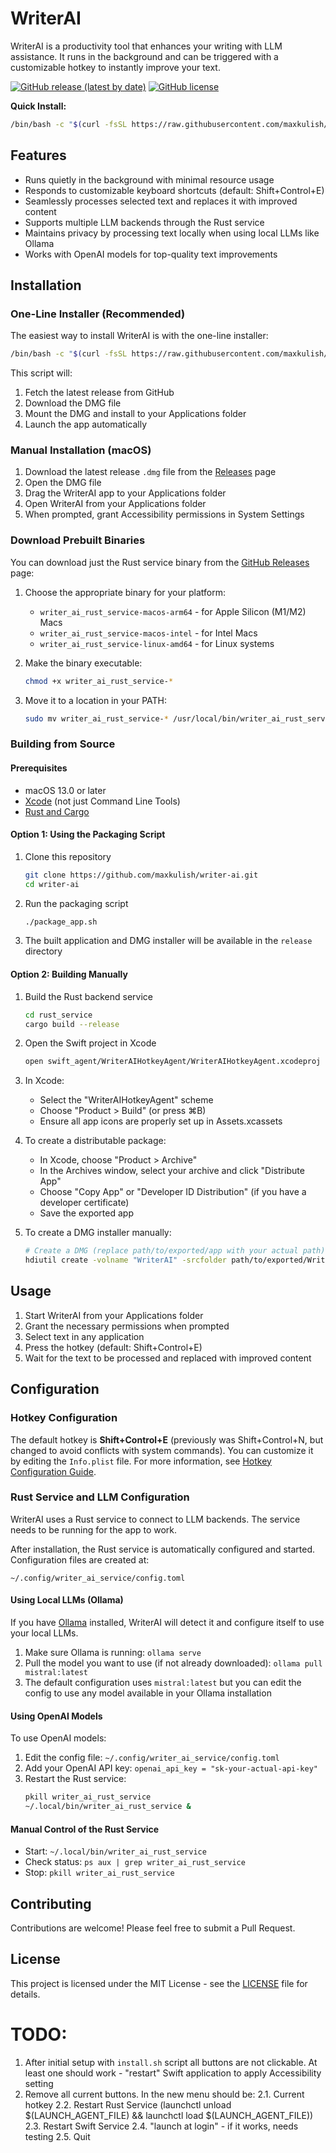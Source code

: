 # WriterAI

WriterAI is a productivity tool that enhances your writing with LLM assistance. It runs in the background and can be triggered with a customizable hotkey to instantly improve your text.

[![GitHub release (latest by date)](https://img.shields.io/github/v/release/maxkulish/writer-ai)](https://github.com/maxkulish/writer-ai/releases/latest)
[![GitHub license](https://img.shields.io/github/license/maxkulish/writer-ai)](https://github.com/maxkulish/writer-ai/blob/main/LICENSE)

**Quick Install:**
```bash
/bin/bash -c "$(curl -fsSL https://raw.githubusercontent.com/maxkulish/writer-ai/HEAD/install.sh)"
```

## Features

- Runs quietly in the background with minimal resource usage
- Responds to customizable keyboard shortcuts (default: Shift+Control+E)
- Seamlessly processes selected text and replaces it with improved content
- Supports multiple LLM backends through the Rust service
- Maintains privacy by processing text locally when using local LLMs like Ollama
- Works with OpenAI models for top-quality text improvements

## Installation

### One-Line Installer (Recommended)

The easiest way to install WriterAI is with the one-line installer:

```bash
/bin/bash -c "$(curl -fsSL https://raw.githubusercontent.com/maxkulish/writer-ai/HEAD/install.sh)"
```

This script will:
1. Fetch the latest release from GitHub
2. Download the DMG file
3. Mount the DMG and install to your Applications folder
4. Launch the app automatically

### Manual Installation (macOS)

1. Download the latest release `.dmg` file from the [Releases](https://github.com/maxkulish/writer-ai/releases) page
2. Open the DMG file
3. Drag the WriterAI app to your Applications folder
4. Open WriterAI from your Applications folder
5. When prompted, grant Accessibility permissions in System Settings

### Download Prebuilt Binaries

You can download just the Rust service binary from the [GitHub Releases](https://github.com/maxkulish/writer-ai/releases) page:

1. Choose the appropriate binary for your platform:
   - `writer_ai_rust_service-macos-arm64` - for Apple Silicon (M1/M2) Macs
   - `writer_ai_rust_service-macos-intel` - for Intel Macs
   - `writer_ai_rust_service-linux-amd64` - for Linux systems

2. Make the binary executable:
   ```bash
   chmod +x writer_ai_rust_service-*
   ```

3. Move it to a location in your PATH:
   ```bash
   sudo mv writer_ai_rust_service-* /usr/local/bin/writer_ai_rust_service
   ```

### Building from Source

#### Prerequisites
- macOS 13.0 or later
- [Xcode](https://apps.apple.com/us/app/xcode/id497799835) (not just Command Line Tools)
- [Rust and Cargo](https://www.rust-lang.org/tools/install)

#### Option 1: Using the Packaging Script

1. Clone this repository
   ```bash
   git clone https://github.com/maxkulish/writer-ai.git
   cd writer-ai
   ```

2. Run the packaging script
   ```bash
   ./package_app.sh
   ```

3. The built application and DMG installer will be available in the `release` directory

#### Option 2: Building Manually

1. Build the Rust backend service
   ```bash
   cd rust_service
   cargo build --release
   ```

2. Open the Swift project in Xcode
   ```bash
   open swift_agent/WriterAIHotkeyAgent/WriterAIHotkeyAgent.xcodeproj
   ```

3. In Xcode:
   - Select the "WriterAIHotkeyAgent" scheme
   - Choose "Product > Build" (or press ⌘B)
   - Ensure all app icons are properly set up in Assets.xcassets

4. To create a distributable package:
   - In Xcode, choose "Product > Archive"
   - In the Archives window, select your archive and click "Distribute App"
   - Choose "Copy App" or "Developer ID Distribution" (if you have a developer certificate)
   - Save the exported app

5. To create a DMG installer manually:
   ```bash
   # Create a DMG (replace path/to/exported/app with your actual path)
   hdiutil create -volname "WriterAI" -srcfolder path/to/exported/WriterAI.app -ov -format UDZO WriterAI.dmg
   ```

## Usage

1. Start WriterAI from your Applications folder
2. Grant the necessary permissions when prompted
3. Select text in any application
4. Press the hotkey (default: Shift+Control+E)
5. Wait for the text to be processed and replaced with improved content

## Configuration

### Hotkey Configuration

The default hotkey is **Shift+Control+E** (previously was Shift+Control+N, but changed to avoid conflicts with system commands). You can customize it by editing the `Info.plist` file. For more information, see [Hotkey Configuration Guide](docs/hotkey_configuration.md).

### Rust Service and LLM Configuration

WriterAI uses a Rust service to connect to LLM backends. The service needs to be running for the app to work.

After installation, the Rust service is automatically configured and started. Configuration files are created at:
```
~/.config/writer_ai_service/config.toml
```

#### Using Local LLMs (Ollama)

If you have [Ollama](https://ollama.ai/) installed, WriterAI will detect it and configure itself to use your local LLMs.

1. Make sure Ollama is running: `ollama serve`
2. Pull the model you want to use (if not already downloaded): `ollama pull mistral:latest`
3. The default configuration uses `mistral:latest` but you can edit the config to use any model available in your Ollama installation

#### Using OpenAI Models

To use OpenAI models:

1. Edit the config file: `~/.config/writer_ai_service/config.toml`
2. Add your OpenAI API key: `openai_api_key = "sk-your-actual-api-key"`
3. Restart the Rust service:
   ```bash
   pkill writer_ai_rust_service
   ~/.local/bin/writer_ai_rust_service &
   ```

#### Manual Control of the Rust Service

- Start: `~/.local/bin/writer_ai_rust_service`
- Check status: `ps aux | grep writer_ai_rust_service`
- Stop: `pkill writer_ai_rust_service`

## Contributing

Contributions are welcome! Please feel free to submit a Pull Request.

## License

This project is licensed under the MIT License - see the [LICENSE](LICENSE) file for details.

# TODO:
1. After initial setup with `install.sh` script all buttons are not clickable. At least one should work - "restart" Swift application to apply Accessibility setting
2. Remove all current buttons. In the new menu should be:
  2.1. Current hotkey
  2.2. Restart Rust Service (launchctl unload $(LAUNCH_AGENT_FILE) && launchctl load $(LAUNCH_AGENT_FILE))
  2.3. Restart Swift Service
  2.4. "launch at login" - if it works, needs testing
  2.5. Quit
